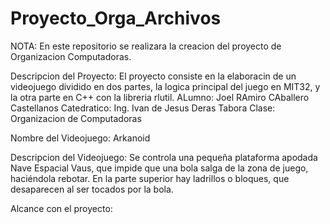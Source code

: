 # Proyecto_Orga_Archivos
NOTA: En este repositorio se realizara la creacion del proyecto de Organizacion Computadoras.

Descripcion del Proyecto:
El proyecto consiste en la elaboracin de un videojuego dividido en dos partes, la logica principal del juego en MIT32, y la otra parte en C++ con la libreria rlutil.
ALumno: Joel RAmiro CAballero Castellanos
Catedratico: Ing. Ivan de Jesus Deras Tabora
Clase: Organizacion de Computadoras

Nombre del Videojuego:
Arkanoid

Descripcion del Videojuego:
Se controla una pequeña plataforma apodada Nave Espacial Vaus, que impide que una bola salga de la zona de juego, haciéndola rebotar. En la parte superior hay ladrillos o bloques, que desaparecen al ser tocados por la bola.

Alcance con el proyecto:
